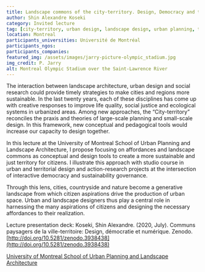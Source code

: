 ```yaml
---
title: Landscape commons of the city-territory. Design, Democracy and the Digital
author: Shin Alexandre Koseki
category: Invited lecture
tag: [city-territory, urban design, landscape design, urban planning, territorial planning, architecture of the territory, ville-territoire, landscape, theory, practice, teaching, projects, public space]
location: Montreal
participants_universities: Université de Montréal
participants_ngos:
participants_companies: 
featured_img: /assets/images/jarry-picture-olympic_stadium.jpg
img_credit: P. Jarry
alt: Montreal Olympic Stadium over the Saint-Lawrence River
---
```

The interaction between landscape architecture, urban design and social research could provide timely strategies to make cities and regions more sustainable. In the last twenty years, each of these disciplines has come up with creative responses to improve life quality, social justice and ecological systems in urbanized areas. Among new approaches, the “City-territory” reconciles the praxis and theories of large-scale planning and small-scale design. In this framework, new conceptual and pedagogical tools would increase our capacity to design together. 

In this lecture at the University of Montreal School of Urban Planning and Landscape Architecture, I propose focusing on affordances and landscape commons as conceptual and design tools to create a more sustainable and just territory for citizens. I illustrate this approach with studio course in urban and territorial design and action-research projects at the intersection of interactive democracy and sustainability governance.

Through this lens, cities, countryside and nature become a generative landscape from which citizen aspirations drive the production of urban space. Urban and landscape designers thus play a central role in harnessing the many aspirations of citizens and designing the necessary affordances to their realization.

Lecture presentation deck:
Koseki, Shin Alexandre. (2020, July). Communs paysagers de la ville-territoire: Design, démocratie et numérique. Zenodo. [http://doi.org/10.5281/zenodo.3938438](http://doi.org/10.5281/zenodo.3938438)

[University of Montreal School of Urban Planning and Landscape Architecture](https://architecturedepaysage.umontreal.ca/accueil/)